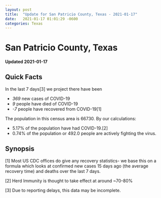 ```yaml
---
layout: post
title:  "Update for San Patricio County, Texas - 2021-01-17"
date:   2021-01-17 01:01:29 -0600
categories: Texas
---
```


# San Patricio County, Texas
#### Updated 2021-01-17

## Quick Facts

In the last 7 days[3] we project there have been
- *369* new cases of COVID-19
- *9* people have died of COVID-19
- *-7* people have recovered from COVID-19[1]

The population in this census area is 66730. By our calculations:
- 5.17% of the population have had COVID-19.[2]
- 0.74% of the population or 492.0 people are actively fighting the virus.

## Synopsis




[1] Most US CDC offices do give any recovery statistics- we base this on a formula which looks at confirmed new cases
15 days ago (the average recovery time) and deaths over the last 7 days.

[2] Herd Immunity is thought to take effect at around ~70-80%

[3] Due to reporting delays, this data may be incomplete.
 
    